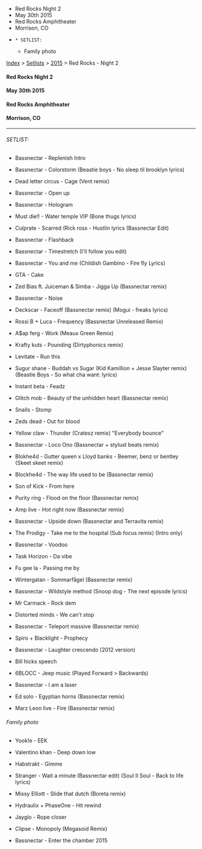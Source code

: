  * Red Rocks Night 2
  * May 30th 2015
  * Red Rocks Amphitheater
  * Morrison, CO
  *     * SETLIST:
    * Family photo

[Index](https://www.reddit.com/r/bassnectar/wiki/index) >
[Setlists](https://www.reddit.com/r/bassnectar/wiki/interactive/setlists) >
[2015](https://www.reddit.com/r/bassnectar/wiki/interactive/setlists/2015) >
Red Rocks - Night 2

#### Red Rocks Night 2

#### May 30th 2015

#### Red Rocks Amphitheater

#### Morrison, CO



* * *

###### SETLIST:

  * Bassnectar - Replenish Intro

  * Bassnectar - Colorstorm (Beastie boys - No sleep til brooklyn lyrics)

  * Dead letter circus - Cage (Vent remix)

  * Bassnectar - Open up

  * Bassnectar - Hologram

  * Must die!! - Water temple VIP (Bone thugs lyrics)

  * Culprate - Scarred (Rick ross - Hustlin lyrics (Bassnectar Edit) 

  * Bassnectar - Flashback

  * Bassnectar - Timestretch (I'll follow you edit)

  * Bassnectar - You and me (Childish Gambino - Fire fly Lyrics)

  * GTA - Cake

  * Zed Bias ft. Juiceman & Simba - Jigga Up (Bassnectar remix)

  * Bassnectar - Noise

  * Deckscar - Faceoff (Bassnectar remix) (Mogui - freaks lyrics)

  * Rossi B + Luca - Frequency (Bassnectar Unreleased Remix) 

  * A$ap ferg - Work (Meaux Green Remix)

  * Krafty kuts - Pounding (Dirtyphonics remix)

  * Levitate - Run this

  * Sugur shane - Buddah vs Sugar (Kid Kamillion + Jesse Slayter remix) (Beastie Boys - So what cha want: lyrics)

  * Instant beta - Feadz 

  * Glitch mob - Beauty of the unhidden heart (Bassnectar remix)

  * Snails - Stomp

  * Zeds dead - Out for blood

  * Yellow claw - Thunder (Cratesz remix) "Everybody bounce"

  * Bassnectar - Loco Ono (Bassnectar + stylust beats remix)

  * Blokhe4d - Gutter queen x Lloyd banks - Beemer, benz or bentley (Skeet skeet remix)

  * Blockhe4d - The way life used to be (Bassnectar remix)

  * Son of Kick - From here

  * Purity ring - Flood on the floor (Bassnectar remix)

  * Amp live - Hot right now (Bassnectar remix)

  * Bassnectar - Upside down (Bassnectar and Terravita remix)

  * The Prodigy - Take me to the hospital (Sub focus remix) (Intro only)

  * Bassnectar - Voodoo

  * Task Horizon - Da vibe

  * Fu gee la - Passing me by

  * Wintergatan - Sommarfågel (Bassnectar remix)

  * Bassnectar - Wildstyle method (Snoop dog - The next episode lyrics)

  * Mr Carmack - Rock dem

  * Distorted minds - We can't stop

  * Bassnectar - Teleport massive (Bassnectar remix)

  * Spiro + Blacklight - Prophecy 

  * Bassnectar - Laughter crescendo (2012 version)

  * Bill hicks speech

  * 6BLOCC - Jeep music (Played Forward > Backwards)

  * Bassnectar - I am a laser

  * Ed solo - Egyptian horns (Bassnectar remix)

  * Marz Leon live - Fire (Bassnectar remix)

###### Family photo

  * Yook!e - EEK

  * Valentino khan - Deep down low

  * Habstrakt - Gimme

  * Stranger - Wait a minute (Bassnectar edit) (Soul II Soul - Back to life lyrics)

  * Missy Elliott - Slide that dutch (Boreta remix)

  * Hydraulix + PhaseOne - Hit rewind

  * Jayglo - Rope closer

  * Clipse - Monopoly (Megasoid Remix)

  * Bassnectar - Enter the chamber 2015

